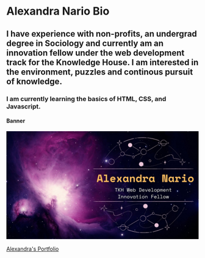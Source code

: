 # Alexandra Nario Bio
## I have experience with non-profits, an undergrad degree in Sociology and currently am an innovation fellow under the web development track for the Knowledge House. I am interested in the environment, puzzles and continous pursuit of knowledge.

### I am currently learning the basics of HTML, CSS, and Javascript.


#### Banner
![Alexandra's Banner](https://raw.githubusercontent.com/AlexandraNario/Repo/main/TKH%20Web%20Development%20Innovation%20Fellow.jpg)

[Alexandra's Portfolio](https://AlexandraNario.github.io/)
